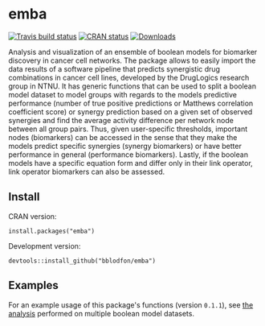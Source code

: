 # emba

<!-- badges: start -->
[![Travis build status](https://travis-ci.com/bblodfon/emba.svg?branch=master)](https://travis-ci.com/bblodfon/emba)
[![CRAN status](https://www.r-pkg.org/badges/version/emba)](https://cran.r-project.org/package=emba)
[![Downloads](https://cranlogs.r-pkg.org/badges/emba)](https://cran.r-project.org/package=emba)
<!-- badges: end -->

Analysis and visualization of an ensemble of boolean models for biomarker discovery in cancer cell networks. 
The package allows to easily import the data results of a software pipeline that predicts synergistic drug combinations in cancer cell lines, developed by the DrugLogics research group in NTNU. 
It has generic functions that can be used to split a boolean model 
dataset to model groups with regards to the models predictive performance (number of true 
positive predictions or Matthews correlation coefficient score) or synergy prediction based on a given set 
of observed synergies and find the average activity difference per network 
node between all group pairs. Thus, given user-specific thresholds,
important nodes (biomarkers) can be accessed in the sense that they make the 
models predict specific synergies (synergy biomarkers) or have better 
performance in general (performance biomarkers). Lastly, if the 
boolean models have a specific equation form and differ only in their link operator, 
link operator biomarkers can also be assessed.

## Install

CRAN version:
```
install.packages("emba")
```

Development version:
```
devtools::install_github("bblodfon/emba")
```

## Examples

For an example usage of this package's functions (version `0.1.1`), see [the analysis](https://bblodfon.github.io/gitsbe-model-analysis/atopo/cell-lines-2500/) performed on multiple boolean model datasets.
